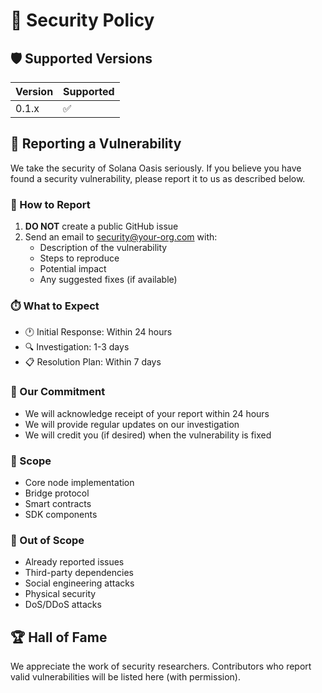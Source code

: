# 🔐 Security Policy

## 🛡️ Supported Versions

| Version | Supported          |
| ------- | ------------------ |
| 0.1.x   | :white_check_mark: |

## 🐛 Reporting a Vulnerability

We take the security of Solana Oasis seriously. If you believe you have found a security vulnerability, please report it to us as described below.

### 📝 How to Report

1. **DO NOT** create a public GitHub issue
2. Send an email to security@your-org.com with:
   - Description of the vulnerability
   - Steps to reproduce
   - Potential impact
   - Any suggested fixes (if available)

### ⏱️ What to Expect

- 🕐 Initial Response: Within 24 hours
- 🔍 Investigation: 1-3 days
- 📋 Resolution Plan: Within 7 days

### 🤝 Our Commitment

- We will acknowledge receipt of your report within 24 hours
- We will provide regular updates on our investigation
- We will credit you (if desired) when the vulnerability is fixed

### 🎯 Scope

- Core node implementation
- Bridge protocol
- Smart contracts
- SDK components

### 🚫 Out of Scope

- Already reported issues
- Third-party dependencies
- Social engineering attacks
- Physical security
- DoS/DDoS attacks

## 🏆 Hall of Fame

We appreciate the work of security researchers. Contributors who report valid vulnerabilities will be listed here (with permission). 